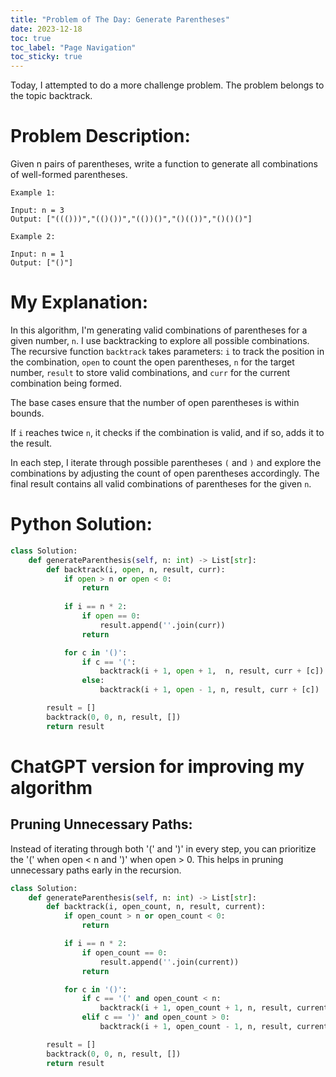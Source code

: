 ```yaml
---
title: "Problem of The Day: Generate Parentheses"
date: 2023-12-18
toc: true
toc_label: "Page Navigation"
toc_sticky: true
---
```

Today, I attempted to do a more challenge problem. The problem belongs to the topic backtrack. 

# Problem Description:
Given n pairs of parentheses, write a function to generate all combinations of well-formed parentheses.
```
Example 1:

Input: n = 3
Output: ["((()))","(()())","(())()","()(())","()()()"]

Example 2:

Input: n = 1
Output: ["()"]
```

# My Explanation:
In this algorithm, I'm generating valid combinations of parentheses for a given number, `n`. I use backtracking to explore all possible combinations. The recursive function `backtrack` takes parameters: `i` to track the position in the combination, `open` to count the open parentheses, `n` for the target number, `result` to store valid combinations, and `curr` for the current combination being formed. 

The base cases ensure that the number of open parentheses is within bounds. 

If `i` reaches twice `n`, it checks if the combination is valid, and if so, adds it to the result. 

In each step, I iterate through possible parentheses `(` and `)` and explore the combinations by adjusting the count of open parentheses accordingly. The final result contains all valid combinations of parentheses for the given `n`.

# Python Solution:
```python
class Solution:
    def generateParenthesis(self, n: int) -> List[str]:
        def backtrack(i, open, n, result, curr):
            if open > n or open < 0:
                return
            
            if i == n * 2:
                if open == 0:
                    result.append(''.join(curr))
                return

            for c in '()':
                if c == '(':
                    backtrack(i + 1, open + 1,  n, result, curr + [c])
                else:
                    backtrack(i + 1, open - 1, n, result, curr + [c])

        result = []
        backtrack(0, 0, n, result, [])
        return result
```

# ChatGPT version for improving my algorithm
## Pruning Unnecessary Paths:

Instead of iterating through both '(' and ')' in every step, you can prioritize the '(' when open < n and ')' when open > 0. This helps in pruning unnecessary paths early in the recursion.
```python
class Solution:
    def generateParenthesis(self, n: int) -> List[str]:
        def backtrack(i, open_count, n, result, current):
            if open_count > n or open_count < 0:
                return

            if i == n * 2:
                if open_count == 0:
                    result.append(''.join(current))
                return

            for c in '()':
                if c == '(' and open_count < n:
                    backtrack(i + 1, open_count + 1, n, result, current + [c])
                elif c == ')' and open_count > 0:
                    backtrack(i + 1, open_count - 1, n, result, current + [c])

        result = []
        backtrack(0, 0, n, result, [])
        return result

```